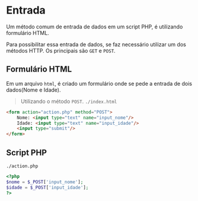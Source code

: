 # Entrada
Um método comum de entrada de dados em um script PHP, é utilizando formulário HTML.

Para possibilitar essa entrada de dados, se faz necessário utilizar um dos métodos HTTP.
Os principais são `GET` e `POST`. 

## Formulário HTML
Em um arquivo `html`, é criado um formulário onde se pede a entrada de dois dados(Nome e Idade).
> Utilizando o método `POST`.
`./index.html`
```html
<form action="action.php" method="POST">
	Nome: <input type="text" name="input_nome"/>
	Idade: <input type="text" name="input_idade"/>
	<input type="submit"/>
</form>
```

## Script PHP
`./action.php`
```php
<?php
$nome = $_POST['input_nome'];
$idade = $_POST['input_idade'];
?>
```

